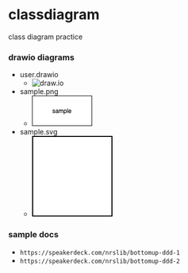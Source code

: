 # classdiagram
class diagram practice

### drawio diagrams
 - user.drawio
   - <img src="https://github.com/osaguild/classdiagram/blob/main/user.drawio" alt="draw.io" title="class diagram">
 - sample.png
   - <img src="https://github.com/osaguild/classdiagram/blob/main/sample.png" alt="draw.io" title="class diagram">
 - sample.svg
   - <img src="https://github.com/osaguild/classdiagram/blob/main/sample.svg" alt="draw.io" title="class diagram">

### sample docs
 - `https://speakerdeck.com/nrslib/bottomup-ddd-1`
 - `https://speakerdeck.com/nrslib/bottomup-ddd-2`

